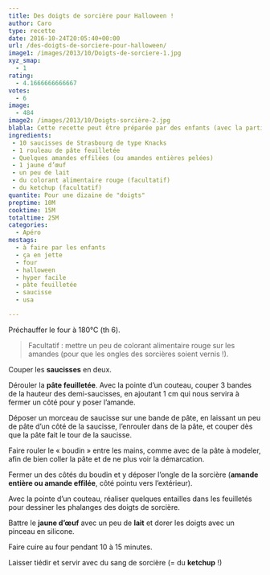 ```yaml
---
title: Des doigts de sorcière pour Halloween !
author: Caro
type: recette
date: 2016-10-24T20:05:40+00:00
url: /des-doigts-de-sorciere-pour-halloween/
image1: /images/2013/10/Doigts-de-sorciere-1.jpg
xyz_smap:
  - 1
rating:
  - 4.1666666666667
votes:
  - 6
image:
  - 484
image2: /images/2013/10/Doigts-sorcière-2.jpg
blabla: Cette recette peut être préparée par des enfants (avec la participation d'un adulte pour la cuisson) ce qui fait une excellente activité pour Halloween !
ingredients:
 - 10 saucisses de Strasbourg de type Knacks
 - 1 rouleau de pâte feuilletée
 - Quelques amandes effilées (ou amandes entières pelées)
 - 1 jaune d’œuf
 - un peu de lait
 - du colorant alimentaire rouge (facultatif)
 - du ketchup (facultatif)
quantite: Pour une dizaine de "doigts"
preptime: 10M
cooktime: 15M
totaltime: 25M
categories:
  - Apéro
mestags:
  - à faire par les enfants
  - ça en jette
  - four
  - halloween
  - hyper facile
  - pâte feuilletée
  - saucisse
  - usa

---
```


Préchauffer le four à 180°C (th 6).

> Facultatif : mettre un peu de colorant alimentaire rouge sur les amandes (pour que les ongles des sorcières soient vernis !).

Couper les **saucisses** en deux.

Dérouler la **pâte feuilletée**. Avec la pointe d&rsquo;un couteau, couper 3 bandes de la hauteur des demi-saucisses, en ajoutant 1 cm qui nous servira à fermer un côté pour y poser l&rsquo;amande.

Déposer un morceau de saucisse sur une bande de pâte, en laissant un peu de pâte d&rsquo;un côté de la saucisse, l&rsquo;enrouler dans de la pâte, et couper dès que la pâte fait le tour de la saucisse.

Faire rouler le « boudin » entre les mains, comme avec de la pâte à modeler, afin de bien coller la pâte et de ne plus voir la démarcation.

Fermer un des côtés du boudin et y déposer l&rsquo;ongle de la sorcière (**amande entière ou amande effilée**, côté pointu vers l&rsquo;extérieur).

Avec la pointe d&rsquo;un couteau, réaliser quelques entailles dans les feuilletés pour dessiner les phalanges des doigts de sorcière.

Battre le **jaune d’œuf** avec un peu de **lait** et dorer les doigts avec un pinceau en silicone.

Faire cuire au four pendant 10 à 15 minutes.

Laisser tiédir et servir avec du sang de sorcière (= du **ketchup** !)
